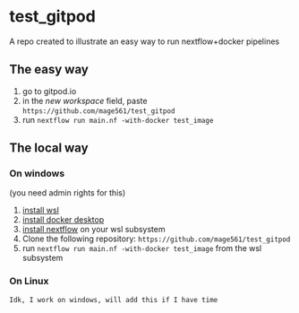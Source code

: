 # test_gitpod
A repo created to illustrate an easy way to run nextflow+docker pipelines
## The easy way
1. go to gitpod.io
2. in the *new workspace* field, paste `https://github.com/mage561/test_gitpod`
3. run `nextflow run main.nf -with-docker test_image`

## The local way
### On windows
(you need admin rights for this)
1. [install wsl](https://learn.microsoft.com/en-us/windows/wsl/install)
2. [install docker desktop](https://docs.docker.com/desktop/install/windows-install/#install-docker-desktop-on-windows)
3. [install nextflow](https://www.nextflow.io/docs/latest/install.html) on your wsl subsystem
4. Clone the following repository: `https://github.com/mage561/test_gitpod`
5. run `nextflow run main.nf -with-docker test_image` from the wsl subsystem
### On Linux
    Idk, I work on windows, will add this if I have time
